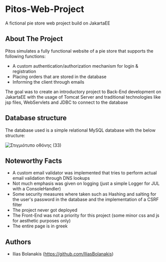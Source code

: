 # Pitos-Web-Project
A fictional pie store web project build on JakartaEE

## About The Project
Pitos simulates a fully functional website of a pie store that supports the following functions:
* A custom authentication/authorization mechanism for login & registration
* Placing orders that are stored in the database
* Informing the client through emails

The goal was to create an introductory project to Back-End development on JakartaEE with the usage of Tomcat Server and
traditional technologies like jsp files, WebServlets and JDBC to connect to the database

## Database structure
The database used is a simple relational MySQL database with the below structure:

![Στιγμιότυπο οθόνης (33)](https://user-images.githubusercontent.com/104007209/212188642-f94287f6-6af9-4845-a1d2-0a7b68ee5049.png)

## Noteworthy Facts
* A custom email validator was implemented that tries to perform actual email validation through DNS lookups
* Not much emphasis was given on logging (just a simple Logger for JUL with a ConsoleHandler)
* Some security measures where taken such as Hashing and salting for the user's password in the database and the implementation of a CSRF filter
* The project never got deployed
* The Front-End was not a priority for this project (some minor css and js for aesthetic purposes only)
* The entire page is in greek

## Authors
* Ilias Bolanakis (https://github.com/IliasBolanakis)

